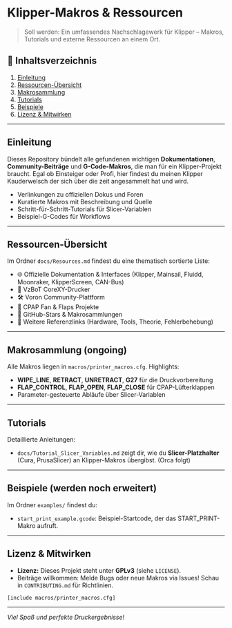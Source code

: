 # Klipper-Makros & Ressourcen

> Soll werden: Ein umfassendes Nachschlagewerk für Klipper – Makros, Tutorials und externe Ressourcen an einem Ort.

## 📖 Inhaltsverzeichnis
1. [Einleitung](#einleitung)
2. [Ressourcen-Übersicht](#ressourcen-übersicht)
3. [Makrosammlung](#makrosammlung)
4. [Tutorials](#tutorials)
5. [Beispiele](#beispiele)
6. [Lizenz & Mitwirken](#lizenz--mitwirken)

---

## Einleitung
Dieses Repository bündelt alle gefundenen wichtigen **Dokumentationen**, **Community-Beiträge** und **G-Code-Makros**, die man für ein Klipper-Projekt braucht. 
Egal ob Einsteiger oder Profi, hier findest du meinen Klipper Kauderwelsch der sich über die zeit angesammelt hat und wird.
- Verlinkungen zu offiziellen Dokus und Foren
- Kuratierte Makros mit Beschreibung und Quelle
- Schritt-für-Schritt-Tutorials für Slicer-Variablen
- Beispiel-G-Codes für Workflows

---

## Ressourcen-Übersicht
Im Ordner `docs/Resources.md` findest du eine thematisch sortierte Liste:
- 🌐 Offizielle Dokumentation & Interfaces (Klipper, Mainsail, Fluidd, Moonraker, KlipperScreen, CAN-Bus)
- 🧰 VzBoT CoreXY-Drucker
- 🛠️ Voron Community-Plattform
- 🔧 CPAP Fan & Flaps Projekte
- 📁 GitHub-Stars & Makrosammlungen
- 📑 Weitere Referenzlinks (Hardware, Tools, Theorie, Fehlerbehebung)

---

## Makrosammlung (ongoing)
Alle Makros liegen in `macros/printer_macros.cfg`. Highlights:
- **WIPE_LINE**, **RETRACT**, **UNRETRACT**, **G27** für die Druckvorbereitung
- **FLAP_CONTROL**, **FLAP_OPEN**, **FLAP_CLOSE** für CPAP-Lüfterklappen
- Parameter-gesteuerte Abläufe über Slicer-Variablen

---

## Tutorials
Detaillierte Anleitungen:
- `docs/Tutorial_Slicer_Variables.md` zeigt dir, wie du **Slicer-Platzhalter** (Cura, PrusaSlicer) an Klipper-Makros übergibst. (Orca folgt)

---

## Beispiele (werden noch erweitert)
Im Ordner `examples/` findest du:
- `start_print_example.gcode`: Beispiel-Startcode, der das START_PRINT-Makro aufruft.

---

## Lizenz & Mitwirken
- **Lizenz:** Dieses Projekt steht unter **GPLv3** (siehe `LICENSE`).
- Beiträge willkommen: Melde Bugs oder neue Makros via Issues! Schau in `CONTRIBUTING.md` für Richtlinien.

```
[include macros/printer_macros.cfg]
```

---

*Viel Spaß und perfekte Druckergebnisse!*
